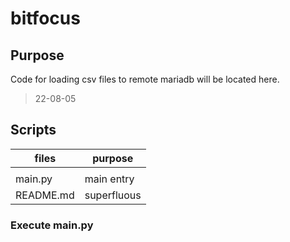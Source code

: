 # bitfocus
## Purpose
Code for loading csv files to remote mariadb  will be located here.  
>22-08-05

## Scripts
| files | purpose |
| ----------- | ----------- |
|||
| main.py | main entry |
| README.md | superfluous |
 
### Execute main.py